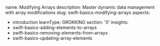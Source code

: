 name: Modifying Arrays
description: Master dynamic data management with array modifications
slug: swift-basics-modifying-arrays
aspects:
  - introduction
learnType: GROKKING
section: '0'
insights:
  - swift-basics-adding-elements-to-arrays
  - swift-basics-removing-elements-from-arrays
  - swift-basics-updating-array-elements
